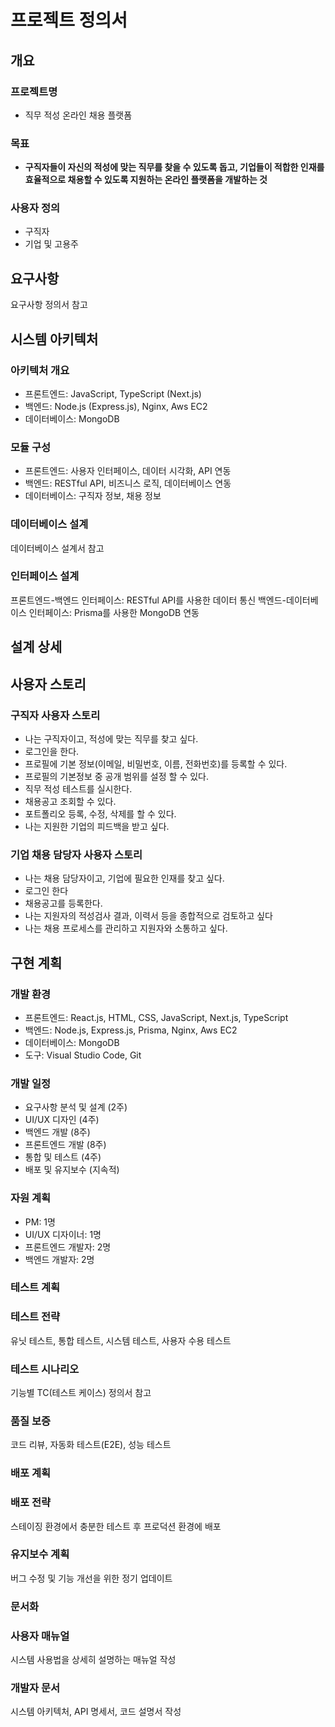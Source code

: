 # 프로젝트 정의서

## 개요

### 프로젝트명

- 직무 적성 온라인 채용 플랫폼

### 목표

- **구직자들이 자신의 적성에 맞는 직무를 찾을 수 있도록 돕고, 기업들이 적합한 인재를 효율적으로 채용할 수 있도록 지원하는 온라인 플랫폼을 개발하는 것**

### 사용자 정의

- 구직자
- 기업 및 고용주

## 요구사항

요구사항 정의서 참고

## 시스템 아키텍처

### 아키텍처 개요

- 프론트엔드: JavaScript, TypeScript (Next.js)
- 백엔드: Node.js (Express.js), Nginx, Aws EC2
- 데이터베이스: MongoDB

### 모듈 구성

- 프론트엔드: 사용자 인터페이스, 데이터 시각화, API 연동
- 백엔드: RESTful API, 비즈니스 로직, 데이터베이스 연동
- 데이터베이스: 구직자 정보, 채용 정보

### 데이터베이스 설계

데이터베이스 설계서 참고

### 인터페이스 설계

프론트엔드-백엔드 인터페이스: RESTful API를 사용한 데이터 통신
백엔드-데이터베이스 인터페이스: Prisma를 사용한 MongoDB 연동

## 설계 상세

## 사용자 스토리

### 구직자 사용자 스토리

- 나는 구직자이고, 적성에 맞는 직무를 찾고 싶다.
- 로그인을 한다.
- 프로필에 기본 정보(이메일, 비밀번호, 이름, 전화번호)를 등록할 수 있다.
- 프로필의 기본정보 중 공개 범위를 설정 할 수 있다.
- 직무 적성 테스트를 실시한다.
- 채용공고 조회할 수 있다.
- 포트폴리오 등록, 수정, 삭제를 할 수 있다.
- 나는 지원한 기업의 피드백을 받고 싶다.

### 기업 채용 담당자 사용자 스토리

- 나는 채용 담당자이고, 기업에 필요한 인재를 찾고 싶다.
- 로그인 한다
- 채용공고를 등록한다.
- 나는 지원자의 적성검사 결과, 이력서 등을 종합적으로 검토하고 싶다
- 나는 채용 프로세스를 관리하고 지원자와 소통하고 싶다.

## 구현 계획

### 개발 환경

- 프론트엔드: React.js, HTML, CSS, JavaScript, Next.js, TypeScript
- 백엔드: Node.js, Express.js, Prisma, Nginx, Aws EC2
- 데이터베이스: MongoDB
- 도구: Visual Studio Code, Git

### 개발 일정

- 요구사항 분석 및 설계 (2주)
- UI/UX 디자인 (4주)
- 백엔드 개발 (8주)
- 프론트엔드 개발 (8주)
- 통합 및 테스트 (4주)
- 배포 및 유지보수 (지속적)

### 자원 계획

- PM: 1명
- UI/UX 디자이너: 1명
- 프론트엔드 개발자: 2명
- 백엔드 개발자: 2명

### 테스트 계획

### 테스트 전략

유닛 테스트, 통합 테스트, 시스템 테스트, 사용자 수용 테스트

### 테스트 시나리오

기능별 TC(테스트 케이스) 정의서 참고

### 품질 보증

코드 리뷰, 자동화 테스트(E2E), 성능 테스트

### 배포 계획

### 배포 전략

스테이징 환경에서 충분한 테스트 후 프로덕션 환경에 배포

### 유지보수 계획

버그 수정 및 기능 개선을 위한 정기 업데이트

### 문서화

### 사용자 매뉴얼

시스템 사용법을 상세히 설명하는 매뉴얼 작성

### 개발자 문서

시스템 아키텍처, API 명세서, 코드 설명서 작성
